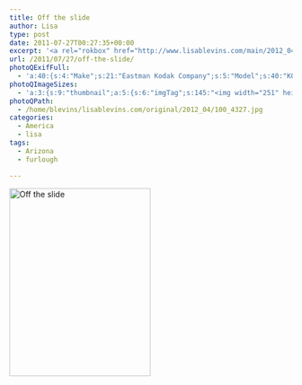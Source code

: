 ```yaml
---
title: Off the slide
author: Lisa
type: post
date: 2011-07-27T00:27:35+00:00
excerpt: '<a rel="rokbox" href="http://www.lisablevins.com/main/2012_04/100_4327.jpg" title="Off the slide"><img width="251" height="335" alt="Off the slide" src="http://www.lisablevins.com/thumbnail/2012_04/100_4327.jpg" class="photoQexcerpt photoQLinkImg" /></a>'
url: /2011/07/27/off-the-slide/
photoQExifFull:
  - 'a:40:{s:4:"Make";s:21:"Eastman Kodak Company";s:5:"Model";s:40:"KODAK EASYSHARE C813 ZOOM DIGITAL CAMERA";s:11:"Orientation";s:17:"1: Normal (0 deg)";s:11:"xResolution";s:3:"480";s:11:"yResolution";s:3:"480";s:14:"ResolutionUnit";s:4:"Inch";s:8:"Software";s:15:"QuickTime 7.6.6";s:8:"DateTime";s:19:"2011:07:28 11:25:51";s:12:"HostComputer";s:15:"Mac OS X 10.6.8";s:12:"ExposureTime";s:16:"4305/1000000 sec";s:7:"FNumber";s:5:"f/3.8";s:15:"ExposureProgram";s:7:"Program";s:15:"ISOSpeedRatings";s:2:"80";s:11:"ExifVersion";s:11:"version 2.2";s:16:"DateTimeOriginal";s:19:"2011:07:27 01:27:35";s:17:"DateTimedigitized";s:19:"2011:07:27 01:27:35";s:17:"ShutterSpeedValue";s:9:"1/230 sec";s:13:"ApertureValue";s:5:"f/3.8";s:17:"ExposureBiasValue";s:4:"0 EV";s:16:"MaxApertureValue";s:5:"f/3.8";s:12:"MeteringMode";s:13:"Multi-Segment";s:11:"LightSource";s:15:"Unknown or Auto";s:5:"Flash";s:8:"No Flash";s:11:"FocalLength";s:7:"11.6 mm";s:15:"FlashPixVersion";s:9:"version 1";s:10:"ColorSpace";s:4:"sRGB";s:14:"ExifImageWidth";s:11:"3296 pixels";s:15:"ExifImageHeight";s:11:"2472 pixels";s:13:"ExposureIndex";s:2:"80";s:13:"SensingMethod";s:35:"Unknown: One Chip Color Area Sensor";s:10:"FileSource";s:20:"Digital Still Camera";s:9:"SceneType";s:21:"Directly Photographed";s:12:"ExposureMode";s:1:"0";s:12:"WhiteBalance";s:1:"0";s:16:"DigitalZoomRatio";s:1:"0";s:16:"SceneCaptureMode";s:1:"0";s:8:"Contrast";s:1:"0";s:10:"Saturation";s:1:"0";s:9:"Sharpness";s:1:"0";s:20:"FocalLength35mmEquiv";s:0:"";}'
photoQImageSizes:
  - 'a:3:{s:9:"thumbnail";a:5:{s:6:"imgTag";s:145:"<img width="251" height="335" alt="Off the slide" src="http://www.lisablevins.com/thumbnail/2012_04/100_4327.jpg" class="PhotoQImg" />";s:6:"imgUrl";s:68:"http://www.lisablevins.com/thumbnail/2012_04/100_4327.jpg";s:7:"imgPath";s:71:"/home/blevins/lisablevins.com/thumbnail/2012_04/100_4327.jpg";s:8:"imgWidth";s:3:"251";s:9:"imgHeight";s:3:"335";}s:4:"main";a:5:{s:6:"imgTag";s:140:"<img width="394" height="525" alt="Off the slide" src="http://www.lisablevins.com/main/2012_04/100_4327.jpg" class="PhotoQImg" />";s:6:"imgUrl";s:63:"http://www.lisablevins.com/main/2012_04/100_4327.jpg";s:7:"imgPath";s:66:"/home/blevins/lisablevins.com/main/2012_04/100_4327.jpg";s:8:"imgWidth";s:3:"394";s:9:"imgHeight";s:3:"525";}s:8:"original";a:5:{s:6:"imgTag";s:146:"<img width="2472" height="3296" alt="Off the slide" src="http://www.lisablevins.com/original/2012_04/100_4327.jpg" class="PhotoQImg" />";s:6:"imgUrl";s:67:"http://www.lisablevins.com/original/2012_04/100_4327.jpg";s:7:"imgPath";s:70:"/home/blevins/lisablevins.com/original/2012_04/100_4327.jpg";s:8:"imgWidth";s:4:"2472";s:9:"imgHeight";s:4:"3296";}}'
photoQPath:
  - /home/blevins/lisablevins.com/original/2012_04/100_4327.jpg
categories:
  - America
  - lisa
tags:
  - Arizona
  - furlough

---
```

<a rel="lightbox" href="http://www.lisablevins.com/main/2012_04/100_4327.jpg" title="Off the slide"><img width="251" height="335" alt="Off the slide" src="http://www.lisablevins.com/thumbnail/2012_04/100_4327.jpg" class="photoQcontent photoQLinkImg" /></a>

<div class="photoQDescr">
</div>